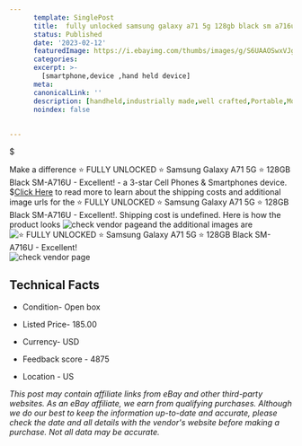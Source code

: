 ```yaml
---
      template: SinglePost
      title:  fully unlocked samsung galaxy a71 5g 128gb black sm a716u excellent 
      status: Published
      date: '2023-02-12'
      featuredImage: https://i.ebayimg.com/thumbs/images/g/S6UAAOSwxVJg1hRi/s-l225.jpg
      categories: 
      excerpt: >-
        [smartphone,device ,hand held device]
      meta:
      canonicalLink: ''
      description: [handheld,industrially made,well crafted,Portable,Mobile,Compact,Convenient,Lightweight,Maneuverable,Man-portable,Miniature,Carriable,Hand-held,Light,Holdable,Transportable,Mobile device,Pocket-sized,On-the-go,Wireless,Cordless,Compact size,Convenient size, smartphone,device ,hand held device]
      noindex: false
      
        
---
```

$

Make a difference ⭐ FULLY UNLOCKED ⭐ Samsung Galaxy A71 5G ⭐ 128GB Black SM-A716U - Excellent! - a 3-star Cell Phones & Smartphones device.
$[Click Here](https://www.ebay.com/itm/224510591921?hash=item3445dfc3b1%3Ag%3AS6UAAOSwxVJg1hRi&mkevt=1&mkcid=1&mkrid=711-53200-19255-0&campid=%253CePNCampaignId%253E&customid=%253CreferenceId%253E&toolid=10049) to read more to learn about the shipping costs and additional image urls for the ⭐ FULLY UNLOCKED ⭐ Samsung Galaxy A71 5G ⭐ 128GB Black SM-A716U - Excellent!. Shipping cost is undefined. Here is how the product looks ![check vendor page](https://i.ebayimg.com/thumbs/images/g/S6UAAOSwxVJg1hRi/s-l225.jpg)and the additional images are![⭐ FULLY UNLOCKED ⭐ Samsung Galaxy A71 5G ⭐ 128GB Black SM-A716U - Excellent!](https://i.ebayimg.com/images/g/S6UAAOSwxVJg1hRi/s-l1200.jpg)![check vendor page](https://origin-galleryplus.ebayimg.com/ws/web/224510591921_2_0_1/225x225.jpg,https://origin-galleryplus.ebayimg.com/ws/web/224510591921_3_0_1/225x225.jpg,https://origin-galleryplus.ebayimg.com/ws/web/224510591921_4_0_1/225x225.jpg,https://origin-galleryplus.ebayimg.com/ws/web/224510591921_5_0_1/225x225.jpg,https://origin-galleryplus.ebayimg.com/ws/web/224510591921_6_0_1/225x225.jpg,https://origin-galleryplus.ebayimg.com/ws/web/224510591921_7_0_1/225x225.jpg,https://origin-galleryplus.ebayimg.com/ws/web/224510591921_8_0_1/225x225.jpg)



 ## Technical Facts 



     
      

 - Condition- Open box 


      

 - Listed Price- 185.00 


      

 - Currency- USD 


      

 - Feedback score - 4875 


      

 - Location - US 


      
      

 *_This post may contain affiliate links from eBay and other third-party websites. As an eBay affiliate, we earn from qualifying purchases. Although we do our best to keep the information up-to-date and accurate, please check the date and all details with the vendor's website before making a purchase. Not all data may be accurate._*






